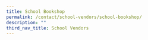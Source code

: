 ```yaml
---
title: School Bookshop
permalink: /contact/school-vendors/school-bookshop/
description: ""
third_nav_title: School Vendors
---
```

